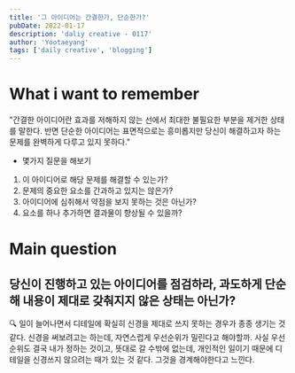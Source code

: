 ```yaml
---
title: '그 아이디어는 간결한가, 단순한가?'
pubDate: 2022-01-17
description: 'daliy creative - 0117'
author: 'Yootaeyang'
tags: ['daily creative', 'blogging']
---
```


# What i want to remember

"간결한 아이디어란 효과를 저해하지 않는 선에서 최대한 불필요한 부분을 제거한 상태를 말한다. 반면 단순한 아이디어는 표면적으로는 흥미롭지만 당신이 해결하고자 하는 문제를 완벽하게 다루고 있지 못하다."

- 몇가지 질문을 해보기

1. 이 아이디어로 해당 문제를 해결할 수 있는가?
2. 문제의 중요한 요소를 간과하고 있지는 않은가?
3. 아이디어에 심취해서 약점을 보지 못하는 것은 아닌가?
4. 요소를 하나 추가하면 결과물이 향상될 수 있을까?

# Main question

## 당신이 진행하고 있는 아이디어를 점검하라, 과도하게 단순해 내용이 제대로 갖춰지지 않은 상태는 아닌가?

🔍 일이 늘어나면서 디테일에 확실히 신경을 제대로 쓰지 못하는 경우가 종종 생기는 것 같다. 신경을 써보려고는 하는데, 자연스럽게 우선순위가 밀린다고 해야할까. 사실 우선순위도 결국 내가 정하는 것이고, 뜻대로 갈 수밖에 없는데, 개인적인 일이기 때문에 디테일을 신경쓰지 않으려는 때가 있는 것 같다. 그것을 경계해야한다고 느낀다.
